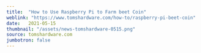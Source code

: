 ```yaml
---
title:  "How to Use Raspberry Pi to Farm beet Coin"
weblink: "https://www.tomshardware.com/how-to/raspberry-pi-beet-coin"
date:   2021-05-15
thumbnail: "/assets/news-tomshardware-0515.png"
source: tomshardware.com
jumbotron: false
---
```

